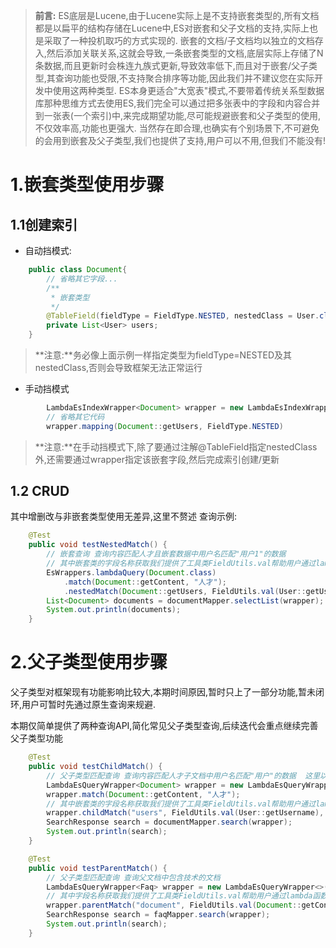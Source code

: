 > **前言:** ES底层是Lucene,由于Lucene实际上是不支持嵌套类型的,所有文档都是以扁平的结构存储在Lucene中,ES对嵌套和父子文档的支持,实际上也是采取了一种投机取巧的方式实现的.
> 嵌套的文档/子文档均以独立的文档存入,然后添加关联关系,这就会导致,一条嵌套类型的文档,底层实际上存储了N条数据,而且更新时会株连九族式更新,导致效率低下,而且对于嵌套/父子类型,其查询功能也受限,不支持聚合排序等功能,因此我们并不建议您在实际开发中使用这两种类型.
> ES本身更适合"大宽表"模式,不要带着传统关系型数据库那种思维方式去使用ES,我们完全可以通过把多张表中的字段和内容合并到一张表(一个索引)中,来完成期望功能,尽可能规避嵌套和父子类型的使用,不仅效率高,功能也更强大.
> 当然存在即合理,也确实有个别场景下,不可避免的会用到嵌套及父子类型,我们也提供了支持,用户可以不用,但我们不能没有!


# 1.嵌套类型使用步骤
## 1.1创建索引

- 自动挡模式:
```java
    public class Document{
        // 省略其它字段...
        /**
         * 嵌套类型 
         */
        @TableField(fieldType = FieldType.NESTED, nestedClass = User.class)
        private List<User> users;
    }
```
> **注意:**务必像上面示例一样指定类型为fieldType=NESTED及其nestedClass,否则会导致框架无法正常运行

- 手动挡模式

 	
```java
        LambdaEsIndexWrapper<Document> wrapper = new LambdaEsIndexWrapper<>();
        // 省略其它代码
        wrapper.mapping(Document::getUsers, FieldType.NESTED)
```
> **注意:**在手动挡模式下,除了要通过注解@TableField指定nestedClass外,还需要通过wrapper指定该嵌套字段,然后完成索引创建/更新


## 1.2 CRUD
其中增删改与非嵌套类型使用无差异,这里不赘述
查询示例:
```java
    @Test
    public void testNestedMatch() {
        // 嵌套查询 查询内容匹配人才且嵌套数据中用户名匹配"用户1"的数据
        // 其中嵌套类的字段名称获取我们提供了工具类FieldUtils.val帮助用户通过lambda函数式获取字段名称,当然如果不想用也可以直接传字符串
        EsWrappers.lambdaQuery(Document.class)
            .match(Document::getContent, "人才");
            .nestedMatch(Document::getUsers, FieldUtils.val(User::getUsername), "用户");
        List<Document> documents = documentMapper.selectList(wrapper);
        System.out.println(documents);
    }
```

# 2.父子类型使用步骤
父子类型对框架现有功能影响比较大,本期时间原因,暂时只上了一部分功能,暂未闭环,用户可暂时先通过原生查询来规避. 

本期仅简单提供了两种查询API,简化常见父子类型查询,后续迭代会重点继续完善父子类型功能
```java
    @Test
    public void testChildMatch() {
        // 父子类型匹配查询 查询内容匹配人才子文档中用户名匹配"用户"的数据  这里以父文档为document,子文档为faq为例
        LambdaEsQueryWrapper<Document> wrapper = new LambdaEsQueryWrapper<>();
        wrapper.match(Document::getContent, "人才");
        // 其中嵌套类的字段名称获取我们提供了工具类FieldUtils.val帮助用户通过lambda函数式获取字段名称,当然如果不想用也可以直接传字符串
        wrapper.childMatch("users", FieldUtils.val(User::getUsername), "用户");
        SearchResponse search = documentMapper.search(wrapper);
        System.out.println(search);
    }

    @Test
    public void testParentMatch() {
        // 父子类型匹配查询 查询父文档中包含技术的文档
        LambdaEsQueryWrapper<Faq> wrapper = new LambdaEsQueryWrapper<>();
        // 其中字段名称获取我们提供了工具类FieldUtils.val帮助用户通过lambda函数式获取字段名称,当然如果不想用也可以直接传字符串
        wrapper.parentMatch("document", FieldUtils.val(Document::getContent), "技术");
        SearchResponse search = faqMapper.search(wrapper);
        System.out.println(search);
    }
```
